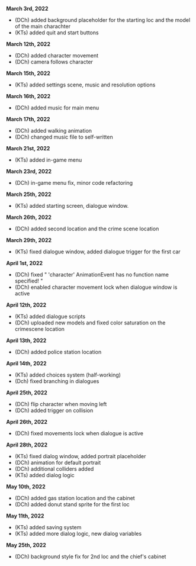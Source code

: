 
**March 3rd, 2022**
- (DCh) added  background placeholder for the starting loc and the model of the main charachter
- (KTs) added quit and start buttons

**March 12th, 2022**
- (DCh) added character movement
- (DCh) camera follows character

**March 15th, 2022**
- (KTs) added settings scene, music and resolution options

**March 16th, 2022**
- (DCh) added music for main menu

**March 17th, 2022**
- (DCh) added walking animation
- (DCh) changed music file to self-written

**March 21st, 2022**
- (KTs) added in-game menu

**March 23rd, 2022**
 - (DCh) in-game menu fix, minor code refactoring

**March 25th, 2022**
- (KTs) added starting screen, dialogue window.

**March 26th, 2022**
- (DCh) added second location and the crime scene location

**March 29th, 2022**
- (KTs) fixed dialogue window, added dialogue trigger for the first car

**April 1st, 2022**
- (DCh) fixed " 'character' AnimationEvent has no function name specified! "
- (DCh) enabled character movement lock when dialogue window is active

**April 12th, 2022**
- (KTs) added dialogue scripts
- (DCh) uploaded new models and fixed color saturation on the crimescene location

**April 13th, 2022**
- (DCh) added police station location

**April 14th, 2022**
- (KTs) added choices system (half-working)
- (Dch) fixed branching in dialogues

**April 25th, 2022**
- (DCh) flip character when moving left
- (DCh) added trigger on collision

**April 26th, 2022**
- (DCh) fixed movements lock when dialogue is active

**April 28th, 2022**
- (KTs) fixed dialog window, added portrait placeholder
- (DCh) animation for default portrait
- (DCh) additional colliders added
- (KTs) added dialog logic

**May 10th, 2022**
- (DCh) added gas station location and the cabinet
- (DCh) added donut stand sprite for the first loc

**May 11th, 2022**
- (KTs) added saving system
- (KTs) added more dialog logic, new dialog variables

**May 25th, 2022**
- (DCh) background style fix for 2nd loc and the chief's cabinet